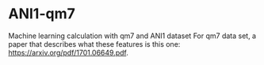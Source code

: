 # ANI1-qm7
Machine learning calculation with qm7 and ANI1 dataset
For qm7 data set, a paper that describes what these features is this one: https://arxiv.org/pdf/1701.06649.pdf. 
